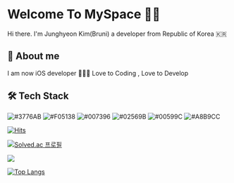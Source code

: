 <!--
**BruniDev/BruniDev** is a ✨ _special_ ✨ repository because its `README.md` (this file) appears on your GitHub profile.

Here are some ideas to get you started:

- 🔭 I’m currently working on ...
- 🌱 I’m currently learning ...
- 👯 I’m looking to collaborate on ...
- 🤔 I’m looking for help with ...
- 💬 Ask me about ...
- 📫 How to reach me: ...
- 😄 Pronouns: ...
- ⚡ Fun fact: ...
-->
# Welcome To MySpace 🙇‍♂️

Hi there. I'm Junghyeon Kim(Bruni)
a developer from Republic of Korea 🇰🇷

## 💬 About me

I am now iOS developer 👨🏻‍💻
Love to Coding , Love to Develop

## 🛠️ Tech Stack

<img alt = "#3776AB" src="https://img.shields.io/badge/python-%233776AB.svg?&style=for-the-badge&logo=python&logoColor=white" /> <img alt = "#F05138" src="https://img.shields.io/badge/swift-%23FA7343.svg?&style=for-the-badge&logo=swift&logoColor=white" /> <img alt = "#007396" src="https://img.shields.io/badge/java-%23007396.svg?&style=for-the-badge&logo=Java&logoColor=white" /> <img alt = "#02569B" src="https://img.shields.io/badge/flutter-%2302569B.svg?&style=for-the-badge&logo=flutter&logoColor=white" /> <img alt = "#00599C" src="https://img.shields.io/badge/C++-00599C?style=for-the-badge&logo=C%2B%2B&logoColor=white"/> <img alt = "#A8B9CC" src="https://img.shields.io/badge/C-A8B9CC.svg?&style=for-the-badge&logo=C&logoColor=white" />

[![Hits](https://hits.seeyoufarm.com/api/count/incr/badge.svg?url=https%3A%2F%2Fgithub.com%2FBruniDev%2F&count_bg=%2379C83D&title_bg=%23555555&icon=github.svg&icon_color=%23E7E7E7&title=Github&edge_flat=false)](https://hits.seeyoufarm.com)

[![Solved.ac
프로필](http://mazassumnida.wtf/api/v2/generate_badge?boj=hyeon7427)](https://solved.ac/hyeon7427)

<img src="http://mazandi.herokuapp.com/api?handle=hyeon7427&theme=warm"/>

[![Top Langs](https://github-readme-stats.vercel.app/api/top-langs/?username=BruniDev)](https://github.com/BruniDev/github-readme-stats)

<!-- ![Anurag's GitHub stats](https://github-readme-stats.vercel.app/api?username=BruniDev&show_icons=true&theme=radical)
-->


